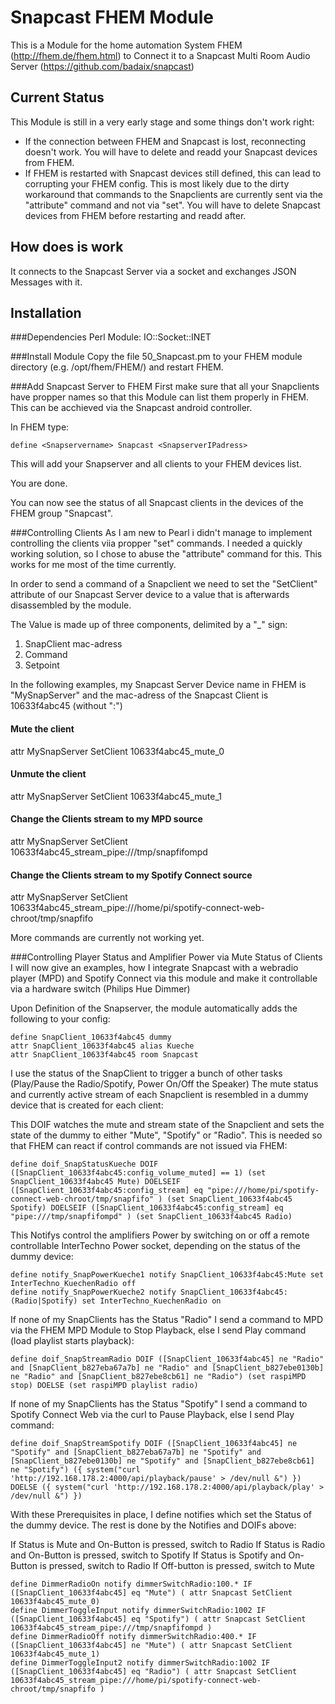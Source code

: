 Snapcast FHEM Module
====================

This is a Module for the home automation System FHEM (http://fhem.de/fhem.html) to Connect it to a Snapcast Multi Room Audio Server (https://github.com/badaix/snapcast)

Current Status
--------------
This Module is still in a very early stage and some things don't work right:
- If the connection between FHEM and Snapcast is lost, reconnecting doesn't work. You will have to delete and readd your Snapcast devices from FHEM.
- If FHEM is restarted with Snapcast devices still defined, this can lead to corrupting your FHEM config. This is most likely due to the dirty workaround that commands to the Snapclients are currently sent via the "attribute" command and not via "set". You will have to delete Snapcast devices from FHEM before restarting and readd after.

How does is work
----------------
It connects to the Snapcast Server via a socket and exchanges JSON Messages with it.

Installation
------------
###Dependencies
Perl Module: IO::Socket::INET

###Install Module
Copy the file 50_Snapcast.pm to your FHEM module directory (e.g. /opt/fhem/FHEM/) and restart FHEM.

###Add Snapcast Server to FHEM
First make sure that all your Snapclients have propper names so that this Module can list them properly in FHEM. This can be acchieved via the Snapcast android controller.

In FHEM type:

    define <Snapservername> Snapcast <SnapserverIPadress>

This will add your Snapserver and all clients to your FHEM devices list.

You are done.

You can now see the status of all Snapcast clients in the devices of the FHEM group "Snapcast".

###Controlling Clients
As I am new to Pearl i didn't manage to implement controlling the clients viia propper "set" commands. I needed a quickly working solution, so I chose to abuse the "attribute" command for this. This works for me most of the time currently. 

In order to send a command of a Snapclient we need to set the "SetClient" attribute of our Snapcast Server device to a value that is afterwards disassembled by the module.

The Value is made up of three components, delimited by a "_" sign:
1. SnapClient mac-adress
2. Command
3. Setpoint

In the following examples, my Snapcast Server Device name in FHEM is "MySnapServer" and the mac-adress of the Snapcast Client is 10633f4abc45 (without ":")

#### Mute the client
attr MySnapServer SetClient 10633f4abc45_mute_0
#### Unmute the client
attr MySnapServer SetClient 10633f4abc45_mute_1
#### Change the Clients stream to my MPD source
attr MySnapServer SetClient 10633f4abc45_stream_pipe:///tmp/snapfifompd
#### Change the Clients stream to my Spotify Connect source
attr MySnapServer SetClient 10633f4abc45_stream_pipe:///home/pi/spotify-connect-web-chroot/tmp/snapfifo

More commands are currently not working yet.

###Controlling Player Status and Amplifier Power via Mute Status of Clients
I will now give an examples, how I integrate Snapcast with a webradio player (MPD) and Spotify Connect via this module and make it controllable via a hardware switch (Philips Hue Dimmer)

Upon Definition of the Snapserver, the module automatically adds the following to your config:

    define SnapClient_10633f4abc45 dummy
    attr SnapClient_10633f4abc45 alias Kueche
    attr SnapClient_10633f4abc45 room Snapcast

I use the status of the SnapClient to trigger a bunch of other tasks (Play/Pause the Radio/Spotify, Power On/Off the Speaker)
The mute status and currently active stream of each Snapclient is resembled in a dummy device that is created for each client:

This DOIF watches the mute and stream state of the Snapclient and sets the state of the dummy to either "Mute", "Spotify" or "Radio".
This is needed so that FHEM can react if control commands are not issued via FHEM:

    define doif_SnapStatusKueche DOIF ([SnapClient_10633f4abc45:config_volume_muted] == 1) (set SnapClient_10633f4abc45 Mute) DOELSEIF ([SnapClient_10633f4abc45:config_stream] eq "pipe:///home/pi/spotify-connect-web-chroot/tmp/snapfifo" ) (set SnapClient_10633f4abc45 Spotify) DOELSEIF ([SnapClient_10633f4abc45:config_stream] eq "pipe:///tmp/snapfifompd" ) (set SnapClient_10633f4abc45 Radio)

This Notifys control the amplifiers Power by switching on or off a remote controllable InterTechno Power socket, depending on the status of the dummy device:

    define notify_SnapPowerKueche1 notify SnapClient_10633f4abc45:Mute set InterTechno_KuechenRadio off
    define notify_SnapPowerKueche2 notify SnapClient_10633f4abc45:(Radio|Spotify) set InterTechno_KuechenRadio on

If none of my SnapClients has the Status "Radio" I send a command to MPD via the FHEM MPD Module to Stop Playback, else I send Play command (load playlist starts playback):
    
    define doif_SnapStreamRadio DOIF ([SnapClient_10633f4abc45] ne "Radio" and [SnapClient_b827eba67a7b] ne "Radio" and [SnapClient_b827ebe0130b] ne "Radio" and [SnapClient_b827ebe8cb61] ne "Radio") (set raspiMPD stop) DOELSE (set raspiMPD playlist radio)

If none of my SnapClients has the Status "Spotify" I send a command to Spotify Connect Web via the curl to Pause Playback, else I send Play command:

    define doif_SnapStreamSpotify DOIF ([SnapClient_10633f4abc45] ne "Spotify" and [SnapClient_b827eba67a7b] ne "Spotify" and [SnapClient_b827ebe0130b] ne "Spotify" and [SnapClient_b827ebe8cb61] ne "Spotify") ({ system("curl 'http://192.168.178.2:4000/api/playback/pause' > /dev/null &") }) DOELSE ({ system("curl 'http://192.168.178.2:4000/api/playback/play' > /dev/null &") })

With these Prerequisites in place, I define notifies which set the Status of the dummy device. The rest is done by the Notifies and DOIFs above:

If Status is Mute and On-Button is pressed, switch to Radio
If Status is Radio and On-Button is pressed, switch to Spotify
If Status is Spotify and On-Button is pressed, switch to Radio
If Off-button is pressed, switch to Mute

    define DimmerRadioOn notify dimmerSwitchRadio:100.* IF ([SnapClient_10633f4abc45] eq "Mute") ( attr Snapcast SetClient 10633f4abc45_mute_0)
    define DimmerToggleInput notify dimmerSwitchRadio:1002 IF ([SnapClient_10633f4abc45] eq "Spotify") ( attr Snapcast SetClient 10633f4abc45_stream_pipe:///tmp/snapfifompd )
    define DimmerRadioOff notify dimmerSwitchRadio:400.* IF ([SnapClient_10633f4abc45] ne "Mute") ( attr Snapcast SetClient 10633f4abc45_mute_1)
    define DimmerToggleInput2 notify dimmerSwitchRadio:1002 IF ([SnapClient_10633f4abc45] eq "Radio") ( attr Snapcast SetClient 10633f4abc45_stream_pipe:///home/pi/spotify-connect-web-chroot/tmp/snapfifo )
